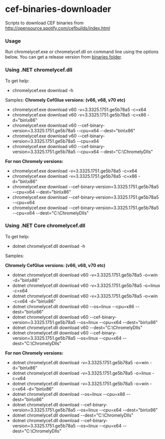 # cef-binaries-downloader
Scripts to download CEF binaries from http://opensource.spotify.com/cefbuilds/index.html

### Usage
Run chromelycef.exe or chromelycef.dll  on command line using the options below. You can get a release version from [binaries folder](https://github.com/chromelyapps/cef-binaries-downloader/tree/master/binaries). 

### Using .NET chromelycef.dll

To get help:
- chromelycef.exe download -h

Samples:
**Chromely CefGlue versions: (v66, v68, v70 etc)**

- chromelycef.exe download v60 -v=3.3325.1751.ge5b78a5 -c=x64 
- chromelycef.exe download v60 -v=3.3325.1751.ge5b78a5 -c=x86 -d="bin\x86" 
- chromelycef.exe download v60 --cef-binary-version=3.3325.1751.ge5b78a5 --cpu=x64 --dest="bin\x86"
- chromelycef.exe download v60 --cef-binary-version=3.3325.1751.ge5b78a5 --cpu=x64
- chromelycef.exe download v60 --cef-binary-version=3.3325.1751.ge5b78a5 --cpu=x64 --dest="C:\ChromelyDlls"
 
**For non Chromely versions:**
 
- chromelycef.exe download -v=3.3325.1751.ge5b78a5 -c=x64 
- chromelycef.exe download -v=3.3325.1751.ge5b78a5 -c=x86 -d="bin\x86" 
- chromelycef.exe download --cef-binary-version=3.3325.1751.ge5b78a5 --cpu=x64 --dest="bin\x86"
- chromelycef.exe download --cef-binary-version=3.3325.1751.ge5b78a5 --cpu=x64
- chromelycef.exe download --cef-binary-version=3.3325.1751.ge5b78a5 --cpu=x64 --dest="C:\ChromelyDlls"

### Using .NET Core chromelycef.dll

To get help:
- dotnet chromelycef.dll download -h

Samples:

**Chromely CefGlue versions: (v66, v68, v70 etc)**

- dotnet chromelycef.dll download v60 -v=3.3325.1751.ge5b78a5 -o=win -d="bin\x86"
- dotnet chromelycef.dll download v60 -v=3.3325.1751.ge5b78a5 -o=linux -c=x64 
- dotnet chromelycef.dll download v60 -v=3.3325.1751.ge5b78a5 -o=win -c=x64 -d="bin\x86"
- dotnet chromelycef.dll download v60 --os=linux --cpu=x86 --dest="bin\x86"
- dotnet chromelycef.dll download v60 --cef-binary-version=3.3325.1751.ge5b78a5 --os=linux --cpu=x64 --dest="bin\x86"
- dotnet chromelycef.dll download v60 --dest="C:\ChromelyDlls"
- dotnet chromelycef.dll download v60 --cef-binary-version=3.3325.1751.ge5b78a5 --os=linux --cpu=x64 --dest="C:\ChromelyDlls"

**For non Chromely versions:**

- dotnet chromelycef.dll download  -v=3.3325.1751.ge5b78a5 -o=win -d="bin\x86"
- dotnet chromelycef.dll download  -v=3.3325.1751.ge5b78a5 -o=linux -c=x64 
- dotnet chromelycef.dll download  -v=3.3325.1751.ge5b78a5 -o=win -c=x64 -d="bin\x86"
- dotnet chromelycef.dll download  --os=linux --cpu=x86 --dest="bin\x86"
- dotnet chromelycef.dll download  --cef-binary-version=3.3325.1751.ge5b78a5 --os=linux --cpu=x64 --dest="bin\x86"
- dotnet chromelycef.dll download  --dest="C:\ChromelyDlls"
- dotnet chromelycef.dll download  --cef-binary-version=3.3325.1751.ge5b78a5 --os=linux --cpu=x64 --dest="C:\ChromelyDlls"

